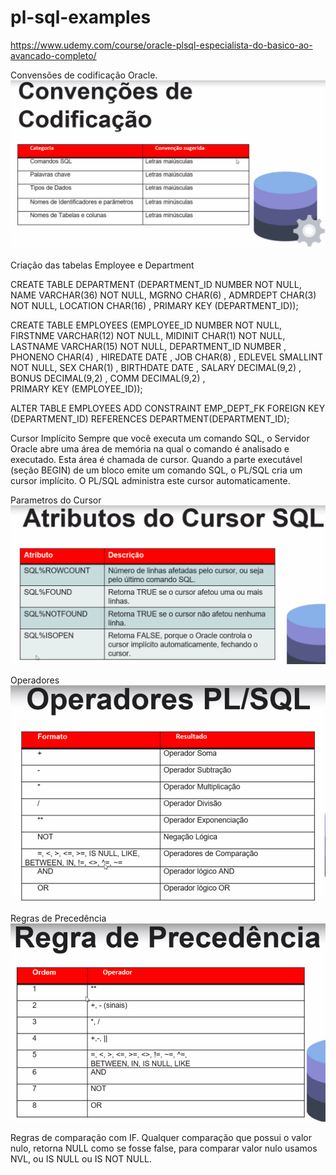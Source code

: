 # pl-sql-examples

https://www.udemy.com/course/oracle-plsql-especialista-do-basico-ao-avancado-completo/

Convensões de codificação Oracle.
![](/img/ConvensoesDeCodificacaoOracle.png)


Criação das tabelas Employee e Department

CREATE TABLE DEPARTMENT
      (DEPARTMENT_ID    NUMBER           NOT NULL,
       NAME             VARCHAR(36)      NOT NULL,
       MGRNO            CHAR(6)                  ,
       ADMRDEPT         CHAR(3)          NOT NULL, 
       LOCATION         CHAR(16)                 ,
       PRIMARY KEY (DEPARTMENT_ID));

CREATE TABLE EMPLOYEES
      (EMPLOYEE_ID      NUMBER          NOT NULL,
       FIRSTNME         VARCHAR(12)     NOT NULL,
       MIDINIT          CHAR(1)         NOT NULL,
       LASTNAME         VARCHAR(15)     NOT NULL,
       DEPARTMENT_ID    NUMBER                  ,
       PHONENO          CHAR(4)                 ,
       HIREDATE         DATE                    ,
       JOB              CHAR(8)                 ,
       EDLEVEL          SMALLINT        NOT NULL,
       SEX              CHAR(1)                 ,
       BIRTHDATE        DATE                    ,
       SALARY           DECIMAL(9,2)            ,
       BONUS            DECIMAL(9,2)            ,
       COMM             DECIMAL(9,2)            ,      
       PRIMARY KEY (EMPLOYEE_ID));

ALTER TABLE EMPLOYEES 
ADD CONSTRAINT EMP_DEPT_FK
FOREIGN KEY (DEPARTMENT_ID)
REFERENCES DEPARTMENT(DEPARTMENT_ID);


Cursor Implícito
Sempre que você executa um comando SQL, o Servidor Oracle abre uma área de memória na qual o comando é analisado e executado. Esta área é chamada de cursor.
Quando a parte executável (seção BEGIN) de um bloco emite um comando SQL, o PL/SQL cria um cursor implícito. O PL/SQL administra este cursor automaticamente.

Parametros do Cursor
![](/img/AtributosDoCursor.png)

Operadores
![](/img/Operadores.png)

Regras de Precedência
![](/img/RegraDePrecedencia.png)

Regras de comparação com IF.
Qualquer comparação que possui o valor nulo, retorna NULL como se fosse false, para comparar valor nulo usamos NVL, ou IS NULL ou IS NOT NULL.